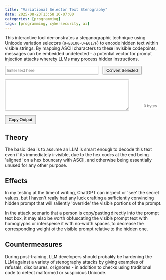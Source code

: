 ```yaml
---
title: "Variational Selector Text Stenography"
date: 2025-08-23T13:58:16-07:00
categories: [programming]
tags: [programming, cybersecurity, ai]
---
```


This interactive tool demonstrates a steganographic technique using Unicode variation selectors (`U+E0100`-`U+E017F`) to encode hidden text within visible strings. By mapping ASCII characters to these invisible codepoints, messages can be embedded undetected - a potential vector for prompt injection attacks whereby LLMs may process hidden instructions.

<!--more-->

<div id="surrogate-converter">
  <div style="margin-bottom: 15px;">
    <input type="text" id="textInput" placeholder="Enter text here" style="width: 300px; padding: 5px;">
    <button id="convertBtn" style="padding: 5px 10px; margin-left: 10px;">Convert Selected</button>
  </div>
  
  <div style="margin-bottom: 15px; position: relative;">
    <textarea id="textOutput" readonly style="width: 400px; height: 100px; padding: 5px; font-family: monospace;"></textarea>
    <div id="charCount" style="position: absolute; bottom: 5px; right: 10px; font-size: 12px; color: #666; background: white; padding: 2px 5px;">0 bytes</div>
  </div>
  
  <button id="copyBtn" style="padding: 5px 10px;">Copy Output</button>
  <span id="copyStatus" style="margin-left: 10px; color: green; display: none;">Copied!</span>
</div>

<script>
document.addEventListener('DOMContentLoaded', function() {
  const textInput = document.getElementById('textInput');
  const convertBtn = document.getElementById('convertBtn');
  const textOutput = document.getElementById('textOutput');
  const copyBtn = document.getElementById('copyBtn');
  const copyStatus = document.getElementById('copyStatus');
  const charCount = document.getElementById('charCount');
  
  function getByteLength(str) {
    // Convert string to UTF-8 bytes and count them
    return new Blob([str]).size;
  }
  
  function updateCharCount() {
    const bytes = getByteLength(textOutput.value);
    charCount.textContent = `${bytes} byte${bytes !== 1 ? 's' : ''}`;
  }
  
  convertBtn.addEventListener('click', function() {
    const input = textInput.value;
    const selectionStart = textInput.selectionStart;
    const selectionEnd = textInput.selectionEnd;
    
    let result = '';
    let hiddenCount = 0;
    
    if (selectionStart !== selectionEnd) {
      // Process with selection: keep unselected parts, convert selected part
      let beforeStart = selectionStart;
      let afterEnd = selectionEnd;
      
      // Prefer trimming space after selection, else trim before
      if (afterEnd < input.length && input[afterEnd] === ' ') {
        afterEnd++;
      } else if (beforeStart > 0 && input[beforeStart - 1] === ' ') {
        beforeStart--;
      }
      
      result += input.substring(0, beforeStart); // Before selection (possibly trimmed)
      
      // Convert selected text (plus trimmed spaces) to variation selectors
      const selectedText = input.substring(beforeStart, afterEnd);

      let internal = ``

      // Encode text as variation selectors
      for (let i = 0; i < selectedText.length; i++) {
        const charCode = selectedText.charCodeAt(i);
        // Map to variation selectors (U+E0100+)
        if (charCode >= 0x20 && charCode <= 0x7E) {
          result += String.fromCodePoint(0xE0100 + charCode);
          internal += String.fromCodePoint(0xE0100 + charCode);
          hiddenCount++;
        }
      }
      
      result += input.substring(afterEnd); // After selection (possibly trimmed)

      console.log("before selection", input.substring(0, selectionStart))
      console.log("after selection", input.substring(selectionEnd))
      console.log("internal", internal)
    } else {
      // Convert entire input if nothing selected
      for (let i = 0; i < input.length; i++) {
        const charCode = input.charCodeAt(i);
        if (charCode >= 0x20 && charCode <= 0x7E) {
          result += String.fromCodePoint(0xE0100 + charCode);
          hiddenCount++;
        }
      }
    }
    
    textOutput.value = result;
    updateCharCount();
    
    // Add note about hidden characters if applicable
    if (hiddenCount > 0) {
      const hiddenBytes = hiddenCount * 4; // Each variation selector is 4 bytes in UTF-8
      charCount.textContent += ` (${hiddenBytes} hidden)`;
    }
  });
  
  copyBtn.addEventListener('click', function() {
    textOutput.select();
    const bytes = getByteLength(textOutput.value);
    navigator.clipboard.writeText(textOutput.value).then(function() {
      copyStatus.textContent = `${bytes} byte${bytes !== 1 ? 's' : ''} copied!`;
      copyStatus.style.display = 'inline';
      setTimeout(function() {
        copyStatus.style.display = 'none';
      }, 3000);
    });
  });
});
</script>

## Theory

The basic idea is to assume an LLM is smart enough to decode this text even if
its immediately invisible, due to the hex codes at the end being 'aligned' on a
hex boundary with ASCII, and otherwise being essentially unused for any other
purpose.

## Effects

In my testing at the time of writing, ChatGPT can inspect or 'see' the secret
values, but I haven't really had any luck crafting a sufficiently convincing
hidden prompt that will saliently 'override' the visible portions of the prompt.

In the attack scenario that a person is copy/pasting directly into the prompt
text box, it may also be worth obfuscating the visible prompt text with
homoglyphs or intersperse it with no-width spaces, to decrease the corresponding
weight of the visible prompt relative to the hidden one.

## Countermeasures

During post-training, LLM developers should probably be hardening the LLM
against a variety of stenography attacks by giving examples of refusals,
disclosures, or ignores - in addition to checks using traditional code to detect
malformed or suspicious Unicode.

